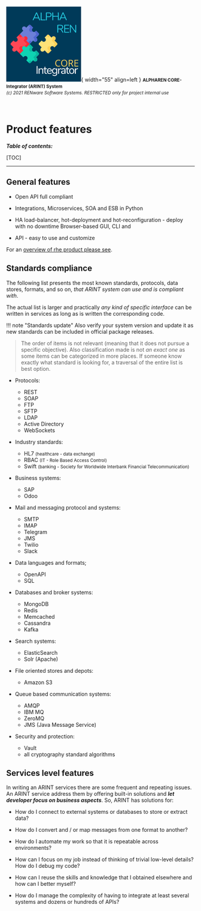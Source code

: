 ![arint_logo](../pictures/arint_logo.png){ width="55" align=left }
<small markdown>**ALPHAREN CORE-Integrator (ARINT) System**<br>
*(c) 2021 RENware Software Systems. RESTRICTED only for project internal use*
</small><br><br><br>


# Product features


***Table of contents:***

[TOC]

***




## General features

* Open API full compliant

* Integrations, Microservices, SOA and ESB in Python

* HA load-balancer, hot-deployment and hot-reconfiguration - deploy with no downtime
Browser-based GUI, CLI and

* API - easy to use and customize

For an [overview of rhe product please see](./130.02-Overview.md).




## Standards compliance

The following list presents the most known standards, protocols, data stores, formats, and so on, *that ARINT system can use and is compliant with*.

The actual list is larger and practically *any kind of specific interface* can be written in services as long as is written the corresponding code.

!!! note "Standards update"
    Also verify your system version and update it as new standards can be included in official package releases.

>The order of items is not relevant (meaning that it does not pursue a specific objective). Also classification made is not *an exact one* as some items can be categorized in more places. If someone know exactly what standard is looking for, a traversal of the entire list is best option.


* Protocols:
    * REST
    * SOAP
    * FTP
    * SFTP
    * LDAP
    * Active Directory
    * WebSockets

* Industry standards:
    * HL7 <small>(healthcare - data exchange)</small>
    * RBAC <small>(IT - Role Based Access Control)</small>
    * Swift <small>(banking - Society for Worldwide Interbank Financial Telecommunication)</small>

* Business systems:
    * SAP
    * Odoo

* Mail and messaging protocol and systems:
    * SMTP
    * IMAP
    * Telegram
    * JMS
    * Twilio
    * Slack

* Data languages and formats;
    * OpenAPI
    * SQL

* Databases and broker systems:
    * MongoDB
    * Redis
    * Memcached
    * Cassandra
    * Kafka

* Search systems:
    * ElasticSearch
    * Solr (Apache)

* File oriented stores and depots:
    * Amazon S3

* Queue based communication systems:
    * AMQP
    * IBM MQ
    * ZeroMQ
    * JMS (Java Message Service)

* Security and protection:
    * Vault
    * all cryptography standard algorithms




## Services level features

In writing an ARINT services there are some frequent and repeating issues. An ARINT service address them by offering built-in solutions and ***let developer focus on business aspects***. So, ARINT has solutions for:

* How do I connect to external systems or databases to store or extract data?

* How do I convert and / or map messages from one format to another?

* How do I automate my work so that it is repeatable across environments?

* How can I focus on my job instead of thinking of trivial low-level details?
How do I debug my code?

* How can I reuse the skills and knowledge that I obtained elsewhere and how can I better myself?

* How do I manage the complexity of having to integrate at least several systems and dozens or hundreds of APIs?



<!-- -#TODO here to talk about what can be done through services (see Programing Examples `https://zato.io/en/docs/3.2/dev/examples/index.html`) 
    WHAT SHOULD BE HERE:

* ARINT is a platform that has alreaby built in: `IN channels`, `OUT channels`, `CLOUD connections`, `SCHEDULER definitions`, and so on, generally things useful to interface with other systems
* ARINT allows to write *service* to make useful transformations by using prevoiusly enumerated things
* ARINT solution package has already build in the following services:
    * xxx...
    *  xxx...

More details about [what is included in ARINT package will be found on "Licensing editions" document](./130.04-Licensing_Editions_Pricing.md)

-->




